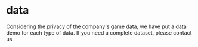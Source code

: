 # data

Considering the privacy of the company's game data, we have put a data demo for each type of data. If you need a complete dataset, please contact us.



